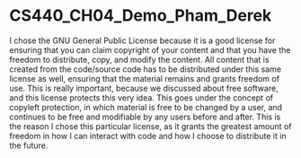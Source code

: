 # CS440_CH04_Demo_Pham_Derek

I chose the GNU General Public License because it is a good license for ensuring that you can claim copyright of your content and that you have the freedom to distribute, copy, and modify the content. All content that is created from the code/source code has to be distributed under this same license as well, ensuring that the material remains and grants freedom of use. This is really important, because we discussed about free software, and this license protects this very idea. This goes under the concept of copyleft protection, in which material is free to be changed by a user, and continues to be free and modifiable by any users before and after. This is the reason I chose this particular license, as it grants the greatest amount of freedom in how I can interact with code and how I choose to distribute it in the future.
